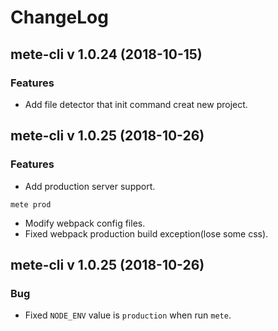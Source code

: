 # ChangeLog

## mete-cli v 1.0.24 (2018-10-15)

### Features

- Add file detector that init command creat new project.

## mete-cli v 1.0.25 (2018-10-26)

### Features

- Add production server support.
```shell
mete prod
```
- Modify webpack config files.
- Fixed webpack production build exception(lose some css).

## mete-cli v 1.0.25 (2018-10-26)

### Bug

- Fixed `NODE_ENV` value is `production` when run `mete`.
